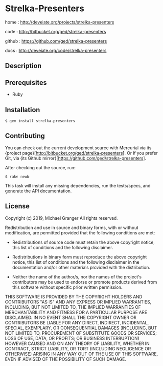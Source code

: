 # Strelka-Presenters

home
: http://deveiate.org/projects/strelka-presenters

code
: http://bitbucket.org/ged/strelka-presenters

github
: https://github.com/ged/strelka-presenters

docs
: http://deveiate.org/code/strelka-presenters


## Description




## Prerequisites

* Ruby


## Installation

    $ gem install strelka-presenters


## Contributing

You can check out the current development source with Mercurial via its
{project page}[http://bitbucket.org/ged/strelka-presenters]. Or if you prefer Git, via 
{its Github mirror}[https://github.com/ged/strelka-presenters].

After checking out the source, run:

    $ rake newb

This task will install any missing dependencies, run the tests/specs,
and generate the API documentation.


## License

Copyright (c) 2019, Michael Granger
All rights reserved.

Redistribution and use in source and binary forms, with or without
modification, are permitted provided that the following conditions are met:

* Redistributions of source code must retain the above copyright notice,
  this list of conditions and the following disclaimer.

* Redistributions in binary form must reproduce the above copyright notice,
  this list of conditions and the following disclaimer in the documentation
  and/or other materials provided with the distribution.

* Neither the name of the author/s, nor the names of the project's
  contributors may be used to endorse or promote products derived from this
  software without specific prior written permission.

THIS SOFTWARE IS PROVIDED BY THE COPYRIGHT HOLDERS AND CONTRIBUTORS "AS IS"
AND ANY EXPRESS OR IMPLIED WARRANTIES, INCLUDING, BUT NOT LIMITED TO, THE
IMPLIED WARRANTIES OF MERCHANTABILITY AND FITNESS FOR A PARTICULAR PURPOSE ARE
DISCLAIMED. IN NO EVENT SHALL THE COPYRIGHT OWNER OR CONTRIBUTORS BE LIABLE
FOR ANY DIRECT, INDIRECT, INCIDENTAL, SPECIAL, EXEMPLARY, OR CONSEQUENTIAL
DAMAGES (INCLUDING, BUT NOT LIMITED TO, PROCUREMENT OF SUBSTITUTE GOODS OR
SERVICES; LOSS OF USE, DATA, OR PROFITS; OR BUSINESS INTERRUPTION) HOWEVER
CAUSED AND ON ANY THEORY OF LIABILITY, WHETHER IN CONTRACT, STRICT LIABILITY,
OR TORT (INCLUDING NEGLIGENCE OR OTHERWISE) ARISING IN ANY WAY OUT OF THE USE
OF THIS SOFTWARE, EVEN IF ADVISED OF THE POSSIBILITY OF SUCH DAMAGE.


